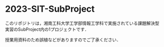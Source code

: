 # 2023-SIT-SubProject
 
このリポジトリは，湘南工科大学工学部情報工学科で実施されている課題解決型実習のSubProject内の1プロジェクトです．

授業用資料のため誤植などがありますのでご了承ください．
